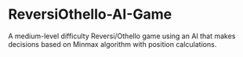 # ReversiOthello-AI-Game
A medium-level difficulty Reversi/Othello game using an AI that makes decisions based on Minmax algorithm with position calculations.
